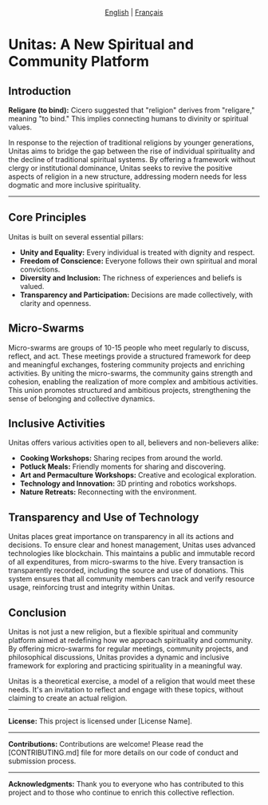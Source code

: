 <p align="center">
  <a href="README.md">English</a> |
  <a href="README.fr.md">Français</a>
  
# Unitas: A New Spiritual and Community Platform

## Introduction

**Religare (to bind):** Cicero suggested that "religion" derives from "religare," meaning "to bind." This implies connecting humans to divinity or spiritual values.

In response to the rejection of traditional religions by younger generations, Unitas aims to bridge the gap between the rise of individual spirituality and the decline of traditional spiritual systems. By offering a framework without clergy or institutional dominance, Unitas seeks to revive the positive aspects of religion in a new structure, addressing modern needs for less dogmatic and more inclusive spirituality.

---

## Core Principles

Unitas is built on several essential pillars:
- **Unity and Equality:** Every individual is treated with dignity and respect.
- **Freedom of Conscience:** Everyone follows their own spiritual and moral convictions.
- **Diversity and Inclusion:** The richness of experiences and beliefs is valued.
- **Transparency and Participation:** Decisions are made collectively, with clarity and openness.

## Micro-Swarms

Micro-swarms are groups of 10-15 people who meet regularly to discuss, reflect, and act. These meetings provide a structured framework for deep and meaningful exchanges, fostering community projects and enriching activities. By uniting the micro-swarms, the community gains strength and cohesion, enabling the realization of more complex and ambitious activities. This union promotes structured and ambitious projects, strengthening the sense of belonging and collective dynamics.

## Inclusive Activities

Unitas offers various activities open to all, believers and non-believers alike:
- **Cooking Workshops:** Sharing recipes from around the world.
- **Potluck Meals:** Friendly moments for sharing and discovering.
- **Art and Permaculture Workshops:** Creative and ecological exploration.
- **Technology and Innovation:** 3D printing and robotics workshops.
- **Nature Retreats:** Reconnecting with the environment.

## Transparency and Use of Technology

Unitas places great importance on transparency in all its actions and decisions. To ensure clear and honest management, Unitas uses advanced technologies like blockchain. This maintains a public and immutable record of all expenditures, from micro-swarms to the hive. Every transaction is transparently recorded, including the source and use of donations. This system ensures that all community members can track and verify resource usage, reinforcing trust and integrity within Unitas.

## Conclusion

Unitas is not just a new religion, but a flexible spiritual and community platform aimed at redefining how we approach spirituality and community. By offering micro-swarms for regular meetings, community projects, and philosophical discussions, Unitas provides a dynamic and inclusive framework for exploring and practicing spirituality in a meaningful way.

Unitas is a theoretical exercise, a model of a religion that would meet these needs. It's an invitation to reflect and engage with these topics, without claiming to create an actual religion.

---

**License:**
This project is licensed under [License Name].

---

**Contributions:**
Contributions are welcome! Please read the [CONTRIBUTING.md] file for more details on our code of conduct and submission process.

---


**Acknowledgments:**
Thank you to everyone who has contributed to this project and to those who continue to enrich this collective reflection.

